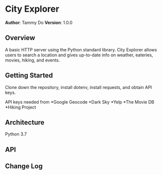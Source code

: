 # City Explorer

**Author**: Tammy Do
**Version**: 1.0.0

## Overview
A basic HTTP server using the Python standard library. City Explorer allows users to search a location and gives up-to-date info on weather, eateries, movies, hiking, and events.

## Getting Started
Clone down the repository, install dotenv, install requests, and obtain API keys.

API keys needed from
*Google Geocode
*Dark Sky
*Yelp
*The Movie DB
*Hiking Project


## Architecture
Python 3.7


## API


## Change Log
